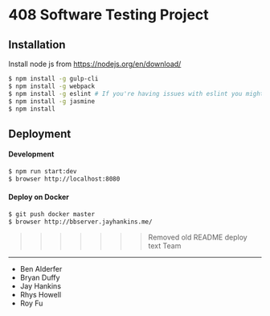 408 Software Testing Project
=========

Installation
------------

Install node js from https://nodejs.org/en/download/

```bash
$ npm install -g gulp-cli
$ npm install -g webpack
$ npm install -g eslint # If you're having issues with eslint you might want to make sure you're on an updated version of node js, or just message me.
$ npm install -g jasmine
$ npm install
```

Deployment
----------

#### Development

```bash
$ npm run start:dev
$ browser http://localhost:8080
```

#### Deploy on Docker
```bash
$ git push docker master
$ browser http://bbserver.jayhankins.me/
```

>>>>>>> Removed old README deploy text
Team
------------

* Ben Alderfer
* Bryan Duffy
* Jay Hankins
* Rhys Howell
* Roy Fu
